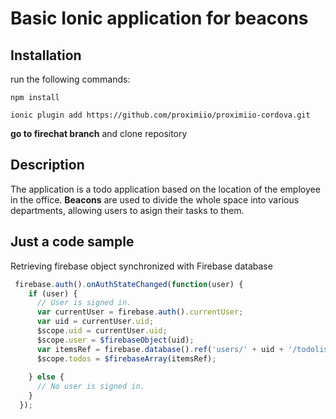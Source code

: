 # Basic Ionic application for beacons

## Installation 

run the following commands:
  
  `npm install`

  `ionic plugin add https://github.com/proximiio/proximiio-cordova.git`

**go to firechat branch** and clone repository

## Description

The application is a todo application based on the location of the employee in the office. **Beacons** are used to divide the whole space into various departments, allowing users to asign their tasks to them.

## Just a code sample

Retrieving firebase object synchronized with Firebase database

``` javascript
 firebase.auth().onAuthStateChanged(function(user) {
    if (user) {
      // User is signed in.
      var currentUser = firebase.auth().currentUser;
      var uid = currentUser.uid;
      $scope.uid = currentUser.uid;
      $scope.user = $firebaseObject(uid);
      var itemsRef = firebase.database().ref('users/' + uid + '/todolist/');
      $scope.todos = $firebaseArray(itemsRef); 
  
    } else {
      // No user is signed in.
    }
  });
```